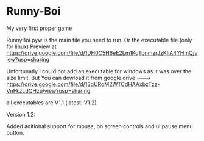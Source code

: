 # Runny-Boi
My very first proper game

RunnyBoi.pyw is the main file you need to run. Or the executable file.(only for linux)
Preview at https://drive.google.com/file/d/1DH0C5H6eE2Lm1KqTpnmzrJzKIiA4YHmQ/view?usp=sharing

Unfortunatly I could not add an executable for windows as it was over the size limit.
But You can dowload it from google drive ---> https://drive.google.com/file/d/13qURoM2WTCdHAAxbzTzz-VnFkzLdQHzu/view?usp=sharing

all executables are V1.1 (latest: V1.2)

Version 1.2:

Added aditional support for mouse, on screen controls and ui pause menu button.
